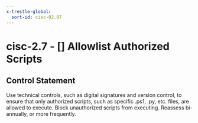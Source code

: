 ```yaml
---
x-trestle-global:
  sort-id: cisc-02.07
---
```


# cisc-2.7 - \[\] Allowlist Authorized Scripts

## Control Statement

Use technical controls, such as digital signatures and version control, to ensure that only authorized scripts, such as specific .ps1, .py, etc. files, are allowed to execute. Block unauthorized scripts from executing. Reassess bi-annually, or more frequently.

